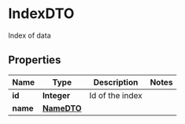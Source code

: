 

# IndexDTO

Index of data

## Properties

Name | Type | Description | Notes
------------ | ------------- | ------------- | -------------
**id** | **Integer** | Id of the index | 
**name** | [**NameDTO**](NameDTO.md) |  | 



